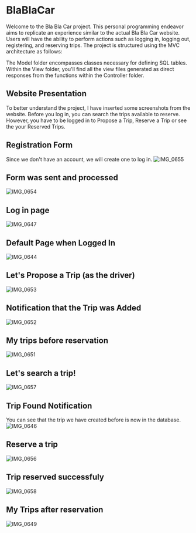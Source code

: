 # BlaBlaCar
Welcome to the Bla Bla Car project. This personal programming endeavor aims to replicate an experience similar to the actual Bla Bla Car website. Users will have the ability to perform actions such as logging in, logging out, registering, and reserving trips. The project is structured using the MVC architecture as follows:

  The Model folder encompasses classes necessary for defining SQL tables.
  Within the View folder, you'll find all the view files generated as direct responses from the functions within the Controller folder.

## Website Presentation

To better understand the project, I have inserted some screenshots from the website. 
Before you log in, you can search the trips available to reserve. However, you have to be logged in to Propose a Trip, Reserve a Trip or see the your Reserved Trips.
## Registration Form
  Since we don't have an account, we will create one to log in.
  ![IMG_0655](https://github.com/hritcumesenschi/BlaBlaCar/assets/94391139/e7dad6a1-208b-4b91-97b6-5f8bf7bae96a)
## Form was sent and processed
  ![IMG_0654](https://github.com/hritcumesenschi/BlaBlaCar/assets/94391139/75855930-e22d-44d8-9142-137c4109053e)
## Log in page
  ![IMG_0647](https://github.com/hritcumesenschi/BlaBlaCar/assets/94391139/f478b885-b810-42c2-9aec-5c7dc9b39ac0)

## Default Page when Logged In
  ![IMG_0644](https://github.com/hritcumesenschi/BlaBlaCar/assets/94391139/f00296c6-acb9-4c43-a56a-1a4ddca27284)

## Let's Propose a Trip (as the driver)
  ![IMG_0653](https://github.com/hritcumesenschi/BlaBlaCar/assets/94391139/1a3fdeac-5d9d-4709-ae91-999dad790546)
## Notification that the Trip was Added
  ![IMG_0652](https://github.com/hritcumesenschi/BlaBlaCar/assets/94391139/b2b2c9f4-b0af-4074-8b46-97985839e11d)

## My trips before reservation
  ![IMG_0651](https://github.com/hritcumesenschi/BlaBlaCar/assets/94391139/72b8e61c-e849-47a5-9fc7-e6493b5bc940)

## Let's search a trip!
  ![IMG_0657](https://github.com/hritcumesenschi/BlaBlaCar/assets/94391139/a70bd5d6-3a5f-4e88-9555-c3435e4e647e)
  
## Trip Found Notification
You can see that the trip we have created before is now in the database.
  ![IMG_0646](https://github.com/hritcumesenschi/BlaBlaCar/assets/94391139/e3c83249-2804-45b6-bca2-fe0eb517fdfe)

## Reserve a trip
  ![IMG_0656](https://github.com/hritcumesenschi/BlaBlaCar/assets/94391139/69c2a094-8e76-414e-ba4c-11bfef9d86cd)

## Trip reserved successfuly
  ![IMG_0658](https://github.com/hritcumesenschi/BlaBlaCar/assets/94391139/7ef49588-d5ad-48d6-9424-1f7da0509ec4)

  ## My Trips after reservation
  ![IMG_0649](https://github.com/hritcumesenschi/BlaBlaCar/assets/94391139/fe82c6b9-ddaf-40f3-b4f8-9acae7b3fb5f)



